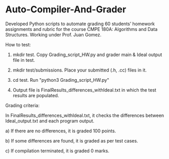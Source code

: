 # Auto-Compiler-And-Grader
Developed Python scripts to automate grading 60 students’ homework assignments and rubric for the course CMPE 180A: Algorithms and Data Structures. Working under Prof. Juan Gomez.



How to test:

1. mkdir test. Copy Grading_script_HW.py and grader main & Ideal output file in test.

2. mkdir test/submissions. Place your submitted (.h, .cc) files in it.

3. cd test. Run "python3 Grading_script_HW.py"

4. Output file is FinalResults_differences_withIdeal.txt in which the test results are populated.

 
 
Grading criteria:

In FinalResults_differences_withIdeal.txt, it checks the differences between Ideal_output.txt and each program output.

a) If there are no differences, it is graded 100 points.

b) If some differences are found, it is graded as per test cases.

c) If compilation terminated, it is graded 0 marks.
